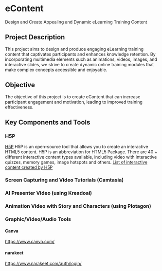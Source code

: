 # eContent
Design and Create Appealing and Dynamic eLearning Training Content

## Project Description 

This project aims to design and produce engaging eLearning training content that captivates participants and enhances knowledge retention. By incorporating multimedia elements such as animations, videos, images, and interactive slides, we strive to create dynamic online training modules that make complex concepts accessible and enjoyable. 

## Objective 
The objective of this project is to create eContent that can increase participant engagement and motivation, leading to improved training effectiveness. 
## Key Components and Tools
### H5P
[H5P](https://h5p.com/)
H5P is an open-source tool that allows you to create an interactive HTML5 content. H5P is an abbreviation for HTML5 Package. There are 40 + different interactive content types available, including video with interactive quizzes, memory games, image hotspots and others.  [List of interactive content created by H5P](https://h5p.org/content-types-and-applications)

### Screen Capturing and Video Tutorials (Camtasia)

### AI Presenter Video (using Kreadoai)

### Animation Video with Story and Characters (using Plotagon)

### Graphic/Video/Audio Tools
#### Canva
https://www.canva.com/

#### narakeet
https://www.narakeet.com/auth/login/


